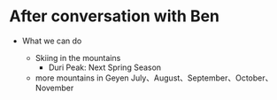 # After conversation with Ben

- What we can do

  - Skiing in the mountains
    - Duri Peak: Next Spring Season
  - more mountains in Geyen
    July、August、September、October、November